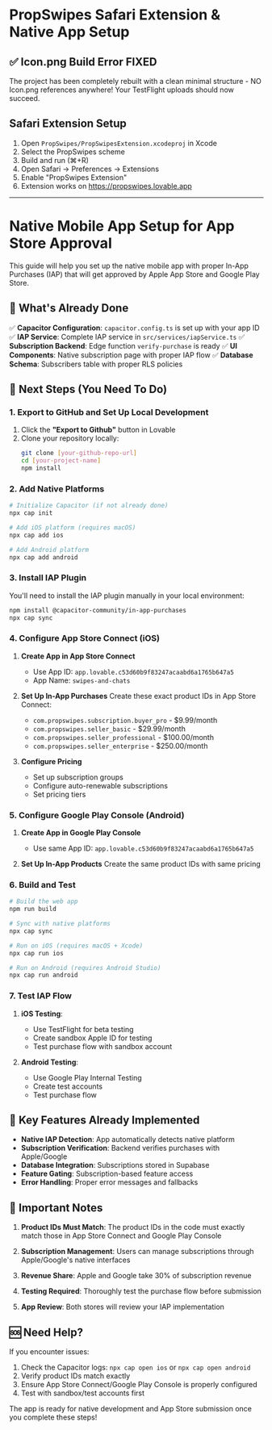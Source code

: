 # PropSwipes Safari Extension & Native App Setup

## ✅ Icon.png Build Error FIXED

The project has been completely rebuilt with a clean minimal structure - NO Icon.png references anywhere! Your TestFlight uploads should now succeed.

## Safari Extension Setup

1. Open `PropSwipes/PropSwipesExtension.xcodeproj` in Xcode
2. Select the PropSwipes scheme
3. Build and run (⌘+R)
4. Open Safari → Preferences → Extensions
5. Enable "PropSwipes Extension"
6. Extension works on https://propswipes.lovable.app

---

# Native Mobile App Setup for App Store Approval

This guide will help you set up the native mobile app with proper In-App Purchases (IAP) that will get approved by Apple App Store and Google Play Store.

## 📱 What's Already Done

✅ **Capacitor Configuration**: `capacitor.config.ts` is set up with your app ID
✅ **IAP Service**: Complete IAP service in `src/services/iapService.ts`
✅ **Subscription Backend**: Edge function `verify-purchase` is ready
✅ **UI Components**: Native subscription page with proper IAP flow
✅ **Database Schema**: Subscribers table with proper RLS policies

## 🚀 Next Steps (You Need To Do)

### 1. Export to GitHub and Set Up Local Development

1. Click the **"Export to Github"** button in Lovable
2. Clone your repository locally:
   ```bash
   git clone [your-github-repo-url]
   cd [your-project-name]
   npm install
   ```

### 2. Add Native Platforms

```bash
# Initialize Capacitor (if not already done)
npx cap init

# Add iOS platform (requires macOS)
npx cap add ios

# Add Android platform  
npx cap add android
```

### 3. Install IAP Plugin

You'll need to install the IAP plugin manually in your local environment:

```bash
npm install @capacitor-community/in-app-purchases
npx cap sync
```

### 4. Configure App Store Connect (iOS)

1. **Create App in App Store Connect**
   - Use App ID: `app.lovable.c53d60b9f83247acaabd6a1765b647a5`
   - App Name: `swipes-and-chats`

2. **Set Up In-App Purchases**
   Create these exact product IDs in App Store Connect:
   - `com.propswipes.subscription.buyer_pro` - $9.99/month
   - `com.propswipes.seller_basic` - $29.99/month  
   - `com.propswipes.seller_professional` - $100.00/month
   - `com.propswipes.seller_enterprise` - $250.00/month

3. **Configure Pricing**
   - Set up subscription groups
   - Configure auto-renewable subscriptions
   - Set pricing tiers

### 5. Configure Google Play Console (Android)

1. **Create App in Google Play Console**
   - Use same App ID: `app.lovable.c53d60b9f83247acaabd6a1765b647a5`

2. **Set Up In-App Products**
   Create the same product IDs with same pricing

### 6. Build and Test

```bash
# Build the web app
npm run build

# Sync with native platforms
npx cap sync

# Run on iOS (requires macOS + Xcode)
npx cap run ios

# Run on Android (requires Android Studio)
npx cap run android
```

### 7. Test IAP Flow

1. **iOS Testing**:
   - Use TestFlight for beta testing
   - Create sandbox Apple ID for testing
   - Test purchase flow with sandbox account

2. **Android Testing**:
   - Use Google Play Internal Testing
   - Create test accounts
   - Test purchase flow

## 🔧 Key Features Already Implemented

- **Native IAP Detection**: App automatically detects native platform
- **Subscription Verification**: Backend verifies purchases with Apple/Google
- **Database Integration**: Subscriptions stored in Supabase
- **Feature Gating**: Subscription-based feature access
- **Error Handling**: Proper error messages and fallbacks

## 📝 Important Notes

1. **Product IDs Must Match**: The product IDs in the code must exactly match those in App Store Connect and Google Play Console

2. **Subscription Management**: Users can manage subscriptions through Apple/Google's native interfaces

3. **Revenue Share**: Apple and Google take 30% of subscription revenue

4. **Testing Required**: Thoroughly test the purchase flow before submission

5. **App Review**: Both stores will review your IAP implementation

## 🆘 Need Help?

If you encounter issues:
1. Check the Capacitor logs: `npx cap open ios` or `npx cap open android`
2. Verify product IDs match exactly
3. Ensure App Store Connect/Google Play Console is properly configured
4. Test with sandbox/test accounts first

The app is ready for native development and App Store submission once you complete these steps!